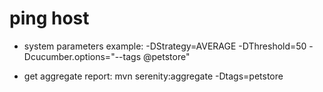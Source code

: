 # ping host

- system parameters example: -DStrategy=AVERAGE -DThreshold=50 -Dcucumber.options="--tags @petstore"
 
- get aggregate report: mvn serenity:aggregate -Dtags=petstore
